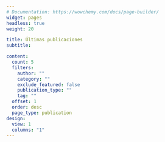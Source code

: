 ```yaml
---
# Documentation: https://wowchemy.com/docs/page-builder/
widget: pages
headless: true
weight: 20

title: Últimas publicaciones
subtitle:

content:
  count: 5
  filters:
    author: ""
    category: ""
    exclude_featured: false
    publication_type: ""
    tag: ""
  offset: 1
  order: desc
  page_type: publication
design:
  view: 1
  columns: "1"
---
```

